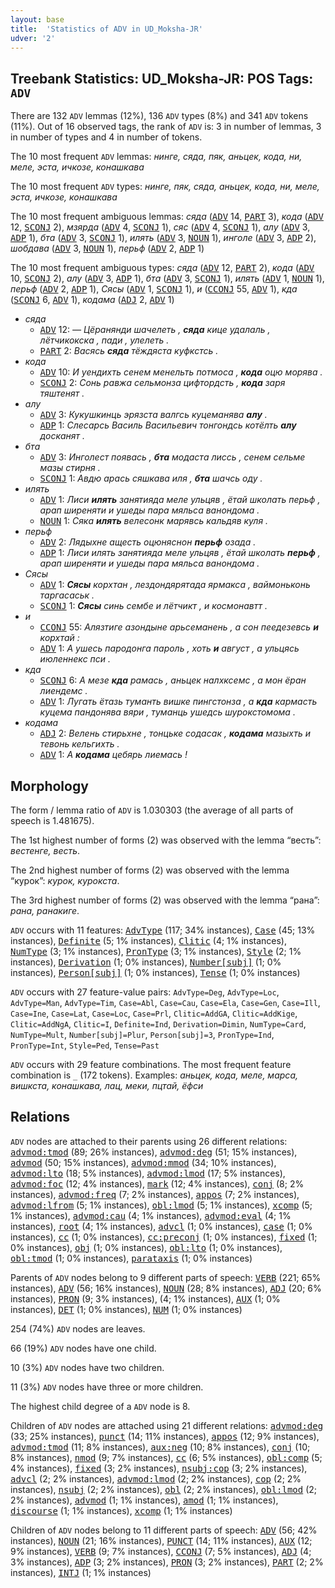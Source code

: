 ```yaml
---
layout: base
title:  'Statistics of ADV in UD_Moksha-JR'
udver: '2'
---
```


## Treebank Statistics: UD_Moksha-JR: POS Tags: `ADV`

There are 132 `ADV` lemmas (12%), 136 `ADV` types (8%) and 341 `ADV` tokens (11%).
Out of 16 observed tags, the rank of `ADV` is: 3 in number of lemmas, 3 in number of types and 4 in number of tokens.

The 10 most frequent `ADV` lemmas: <em>нинге, сяда, пяк, аньцек, кода, ни, меле, эста, ичкозе, конашкава</em>

The 10 most frequent `ADV` types:  <em>нинге, пяк, сяда, аньцек, кода, ни, меле, эста, ичкозе, конашкава</em>

The 10 most frequent ambiguous lemmas: <em>сяда</em> (<tt><a href="mdf_jr-pos-ADV.html">ADV</a></tt> 14, <tt><a href="mdf_jr-pos-PART.html">PART</a></tt> 3), <em>кода</em> (<tt><a href="mdf_jr-pos-ADV.html">ADV</a></tt> 12, <tt><a href="mdf_jr-pos-SCONJ.html">SCONJ</a></tt> 2), <em>мзярда</em> (<tt><a href="mdf_jr-pos-ADV.html">ADV</a></tt> 4, <tt><a href="mdf_jr-pos-SCONJ.html">SCONJ</a></tt> 1), <em>сяс</em> (<tt><a href="mdf_jr-pos-ADV.html">ADV</a></tt> 4, <tt><a href="mdf_jr-pos-SCONJ.html">SCONJ</a></tt> 1), <em>алу</em> (<tt><a href="mdf_jr-pos-ADV.html">ADV</a></tt> 3, <tt><a href="mdf_jr-pos-ADP.html">ADP</a></tt> 1), <em>бта</em> (<tt><a href="mdf_jr-pos-ADV.html">ADV</a></tt> 3, <tt><a href="mdf_jr-pos-SCONJ.html">SCONJ</a></tt> 1), <em>илять</em> (<tt><a href="mdf_jr-pos-ADV.html">ADV</a></tt> 3, <tt><a href="mdf_jr-pos-NOUN.html">NOUN</a></tt> 1), <em>инголе</em> (<tt><a href="mdf_jr-pos-ADV.html">ADV</a></tt> 3, <tt><a href="mdf_jr-pos-ADP.html">ADP</a></tt> 2), <em>шобдава</em> (<tt><a href="mdf_jr-pos-ADV.html">ADV</a></tt> 3, <tt><a href="mdf_jr-pos-NOUN.html">NOUN</a></tt> 1), <em>перьф</em> (<tt><a href="mdf_jr-pos-ADV.html">ADV</a></tt> 2, <tt><a href="mdf_jr-pos-ADP.html">ADP</a></tt> 1)

The 10 most frequent ambiguous types:  <em>сяда</em> (<tt><a href="mdf_jr-pos-ADV.html">ADV</a></tt> 12, <tt><a href="mdf_jr-pos-PART.html">PART</a></tt> 2), <em>кода</em> (<tt><a href="mdf_jr-pos-ADV.html">ADV</a></tt> 10, <tt><a href="mdf_jr-pos-SCONJ.html">SCONJ</a></tt> 2), <em>алу</em> (<tt><a href="mdf_jr-pos-ADV.html">ADV</a></tt> 3, <tt><a href="mdf_jr-pos-ADP.html">ADP</a></tt> 1), <em>бта</em> (<tt><a href="mdf_jr-pos-ADV.html">ADV</a></tt> 3, <tt><a href="mdf_jr-pos-SCONJ.html">SCONJ</a></tt> 1), <em>илять</em> (<tt><a href="mdf_jr-pos-ADV.html">ADV</a></tt> 1, <tt><a href="mdf_jr-pos-NOUN.html">NOUN</a></tt> 1), <em>перьф</em> (<tt><a href="mdf_jr-pos-ADV.html">ADV</a></tt> 2, <tt><a href="mdf_jr-pos-ADP.html">ADP</a></tt> 1), <em>Сясы</em> (<tt><a href="mdf_jr-pos-ADV.html">ADV</a></tt> 1, <tt><a href="mdf_jr-pos-SCONJ.html">SCONJ</a></tt> 1), <em>и</em> (<tt><a href="mdf_jr-pos-CCONJ.html">CCONJ</a></tt> 55, <tt><a href="mdf_jr-pos-ADV.html">ADV</a></tt> 1), <em>кда</em> (<tt><a href="mdf_jr-pos-SCONJ.html">SCONJ</a></tt> 6, <tt><a href="mdf_jr-pos-ADV.html">ADV</a></tt> 1), <em>кодама</em> (<tt><a href="mdf_jr-pos-ADJ.html">ADJ</a></tt> 2, <tt><a href="mdf_jr-pos-ADV.html">ADV</a></tt> 1)


* <em>сяда</em>
  * <tt><a href="mdf_jr-pos-ADV.html">ADV</a></tt> 12: <em>― Цёранянди шачелеть , <b>сяда</b> кице удалаль , лётчикокска , пади , улелеть .</em>
  * <tt><a href="mdf_jr-pos-PART.html">PART</a></tt> 2: <em>Васясь <b>сяда</b> тёждяста куфкстсь .</em>
* <em>кода</em>
  * <tt><a href="mdf_jr-pos-ADV.html">ADV</a></tt> 10: <em>И уендихть сенем менельть потмоса , <b>кода</b> оцю морява .</em>
  * <tt><a href="mdf_jr-pos-SCONJ.html">SCONJ</a></tt> 2: <em>Сонь равжа сельмонза цифтордсть , <b>кода</b> заря тяштенят .</em>
* <em>алу</em>
  * <tt><a href="mdf_jr-pos-ADV.html">ADV</a></tt> 3: <em>Кукушкинць эрязста валгсь куцеманява <b>алу</b> .</em>
  * <tt><a href="mdf_jr-pos-ADP.html">ADP</a></tt> 1: <em>Слесарсь Василь Васильевич тонгондсь котёлть <b>алу</b> досканят .</em>
* <em>бта</em>
  * <tt><a href="mdf_jr-pos-ADV.html">ADV</a></tt> 3: <em>Инголест появась , <b>бта</b> модаста лиссь , сенем сельме мазы стирня .</em>
  * <tt><a href="mdf_jr-pos-SCONJ.html">SCONJ</a></tt> 1: <em>Авдю арась сяшкава иля , <b>бта</b> шачсь оду .</em>
* <em>илять</em>
  * <tt><a href="mdf_jr-pos-ADV.html">ADV</a></tt> 1: <em>Лиси <b>илять</b> занятияда меле ульцяв , ётай школать перьф , арап ширеняти и ушеды пара мяльса ванондома .</em>
  * <tt><a href="mdf_jr-pos-NOUN.html">NOUN</a></tt> 1: <em>Сяка <b>илять</b> велесонк марявсь кальдяв куля .</em>
* <em>перьф</em>
  * <tt><a href="mdf_jr-pos-ADV.html">ADV</a></tt> 2: <em>Лядыхне ащесть оцюняснон <b>перьф</b> озада .</em>
  * <tt><a href="mdf_jr-pos-ADP.html">ADP</a></tt> 1: <em>Лиси илять занятияда меле ульцяв , ётай школать <b>перьф</b> , арап ширеняти и ушеды пара мяльса ванондома .</em>
* <em>Сясы</em>
  * <tt><a href="mdf_jr-pos-ADV.html">ADV</a></tt> 1: <em><b>Сясы</b> корхтан , лездондярятада ярмакса , ваймоньконь таргасаськ .</em>
  * <tt><a href="mdf_jr-pos-SCONJ.html">SCONJ</a></tt> 1: <em><b>Сясы</b> синь сембе и лётчикт , и космонавтт .</em>
* <em>и</em>
  * <tt><a href="mdf_jr-pos-CCONJ.html">CCONJ</a></tt> 55: <em>Алязтиге азондыне арьсеманень , а сон пеедезевсь <b>и</b> корхтай :</em>
  * <tt><a href="mdf_jr-pos-ADV.html">ADV</a></tt> 1: <em>А ушесь пародонга пароль , хоть <b>и</b> август , а ульцясь июленнекс пси .</em>
* <em>кда</em>
  * <tt><a href="mdf_jr-pos-SCONJ.html">SCONJ</a></tt> 6: <em>А мезе <b>кда</b> рамась , аньцек налхксемс , а мон ёран лиендемс .</em>
  * <tt><a href="mdf_jr-pos-ADV.html">ADV</a></tt> 1: <em>Лугать ётазь туманть вишке пингстонза , а <b>кда</b> кармасть куцема пандонява вяри , туманць ушедсь шурокстомома .</em>
* <em>кодама</em>
  * <tt><a href="mdf_jr-pos-ADJ.html">ADJ</a></tt> 2: <em>Велень стирьхне , тонцьке содасак , <b>кодама</b> мазыхть и тевонь кельгихть .</em>
  * <tt><a href="mdf_jr-pos-ADV.html">ADV</a></tt> 1: <em>А <b>кодама</b> цебярь лиемась !</em>

## Morphology

The form / lemma ratio of `ADV` is 1.030303 (the average of all parts of speech is 1.481675).

The 1st highest number of forms (2) was observed with the lemma “весть”: <em>вестенге, весть</em>.

The 2nd highest number of forms (2) was observed with the lemma “курок”: <em>курок, курокста</em>.

The 3rd highest number of forms (2) was observed with the lemma “рана”: <em>рана, ранакиге</em>.

`ADV` occurs with 11 features: <tt><a href="mdf_jr-feat-AdvType.html">AdvType</a></tt> (117; 34% instances), <tt><a href="mdf_jr-feat-Case.html">Case</a></tt> (45; 13% instances), <tt><a href="mdf_jr-feat-Definite.html">Definite</a></tt> (5; 1% instances), <tt><a href="mdf_jr-feat-Clitic.html">Clitic</a></tt> (4; 1% instances), <tt><a href="mdf_jr-feat-NumType.html">NumType</a></tt> (3; 1% instances), <tt><a href="mdf_jr-feat-PronType.html">PronType</a></tt> (3; 1% instances), <tt><a href="mdf_jr-feat-Style.html">Style</a></tt> (2; 1% instances), <tt><a href="mdf_jr-feat-Derivation.html">Derivation</a></tt> (1; 0% instances), <tt><a href="mdf_jr-feat-Number-subj.html">Number[subj]</a></tt> (1; 0% instances), <tt><a href="mdf_jr-feat-Person-subj.html">Person[subj]</a></tt> (1; 0% instances), <tt><a href="mdf_jr-feat-Tense.html">Tense</a></tt> (1; 0% instances)

`ADV` occurs with 27 feature-value pairs: `AdvType=Deg`, `AdvType=Loc`, `AdvType=Man`, `AdvType=Tim`, `Case=Abl`, `Case=Cau`, `Case=Ela`, `Case=Gen`, `Case=Ill`, `Case=Ine`, `Case=Lat`, `Case=Loc`, `Case=Prl`, `Clitic=AddGA`, `Clitic=AddKige`, `Clitic=AddNgA`, `Clitic=I`, `Definite=Ind`, `Derivation=Dimin`, `NumType=Card`, `NumType=Mult`, `Number[subj]=Plur`, `Person[subj]=3`, `PronType=Ind`, `PronType=Int`, `Style=Ped`, `Tense=Past`

`ADV` occurs with 29 feature combinations.
The most frequent feature combination is `_` (172 tokens).
Examples: <em>аньцек, кода, меле, марса, вишкста, конашкава, лац, меки, пцтай, ёфси</em>


## Relations

`ADV` nodes are attached to their parents using 26 different relations: <tt><a href="mdf_jr-dep-advmod-tmod.html">advmod:tmod</a></tt> (89; 26% instances), <tt><a href="mdf_jr-dep-advmod-deg.html">advmod:deg</a></tt> (51; 15% instances), <tt><a href="mdf_jr-dep-advmod.html">advmod</a></tt> (50; 15% instances), <tt><a href="mdf_jr-dep-advmod-mmod.html">advmod:mmod</a></tt> (34; 10% instances), <tt><a href="mdf_jr-dep-advmod-lto.html">advmod:lto</a></tt> (18; 5% instances), <tt><a href="mdf_jr-dep-advmod-lmod.html">advmod:lmod</a></tt> (17; 5% instances), <tt><a href="mdf_jr-dep-advmod-foc.html">advmod:foc</a></tt> (12; 4% instances), <tt><a href="mdf_jr-dep-mark.html">mark</a></tt> (12; 4% instances), <tt><a href="mdf_jr-dep-conj.html">conj</a></tt> (8; 2% instances), <tt><a href="mdf_jr-dep-advmod-freq.html">advmod:freq</a></tt> (7; 2% instances), <tt><a href="mdf_jr-dep-appos.html">appos</a></tt> (7; 2% instances), <tt><a href="mdf_jr-dep-advmod-lfrom.html">advmod:lfrom</a></tt> (5; 1% instances), <tt><a href="mdf_jr-dep-obl-lmod.html">obl:lmod</a></tt> (5; 1% instances), <tt><a href="mdf_jr-dep-xcomp.html">xcomp</a></tt> (5; 1% instances), <tt><a href="mdf_jr-dep-advmod-cau.html">advmod:cau</a></tt> (4; 1% instances), <tt><a href="mdf_jr-dep-advmod-eval.html">advmod:eval</a></tt> (4; 1% instances), <tt><a href="mdf_jr-dep-root.html">root</a></tt> (4; 1% instances), <tt><a href="mdf_jr-dep-advcl.html">advcl</a></tt> (1; 0% instances), <tt><a href="mdf_jr-dep-case.html">case</a></tt> (1; 0% instances), <tt><a href="mdf_jr-dep-cc.html">cc</a></tt> (1; 0% instances), <tt><a href="mdf_jr-dep-cc-preconj.html">cc:preconj</a></tt> (1; 0% instances), <tt><a href="mdf_jr-dep-fixed.html">fixed</a></tt> (1; 0% instances), <tt><a href="mdf_jr-dep-obj.html">obj</a></tt> (1; 0% instances), <tt><a href="mdf_jr-dep-obl-lto.html">obl:lto</a></tt> (1; 0% instances), <tt><a href="mdf_jr-dep-obl-tmod.html">obl:tmod</a></tt> (1; 0% instances), <tt><a href="mdf_jr-dep-parataxis.html">parataxis</a></tt> (1; 0% instances)

Parents of `ADV` nodes belong to 9 different parts of speech: <tt><a href="mdf_jr-pos-VERB.html">VERB</a></tt> (221; 65% instances), <tt><a href="mdf_jr-pos-ADV.html">ADV</a></tt> (56; 16% instances), <tt><a href="mdf_jr-pos-NOUN.html">NOUN</a></tt> (28; 8% instances), <tt><a href="mdf_jr-pos-ADJ.html">ADJ</a></tt> (20; 6% instances), <tt><a href="mdf_jr-pos-PRON.html">PRON</a></tt> (9; 3% instances),  (4; 1% instances), <tt><a href="mdf_jr-pos-AUX.html">AUX</a></tt> (1; 0% instances), <tt><a href="mdf_jr-pos-DET.html">DET</a></tt> (1; 0% instances), <tt><a href="mdf_jr-pos-NUM.html">NUM</a></tt> (1; 0% instances)

254 (74%) `ADV` nodes are leaves.

66 (19%) `ADV` nodes have one child.

10 (3%) `ADV` nodes have two children.

11 (3%) `ADV` nodes have three or more children.

The highest child degree of a `ADV` node is 8.

Children of `ADV` nodes are attached using 21 different relations: <tt><a href="mdf_jr-dep-advmod-deg.html">advmod:deg</a></tt> (33; 25% instances), <tt><a href="mdf_jr-dep-punct.html">punct</a></tt> (14; 11% instances), <tt><a href="mdf_jr-dep-appos.html">appos</a></tt> (12; 9% instances), <tt><a href="mdf_jr-dep-advmod-tmod.html">advmod:tmod</a></tt> (11; 8% instances), <tt><a href="mdf_jr-dep-aux-neg.html">aux:neg</a></tt> (10; 8% instances), <tt><a href="mdf_jr-dep-conj.html">conj</a></tt> (10; 8% instances), <tt><a href="mdf_jr-dep-nmod.html">nmod</a></tt> (9; 7% instances), <tt><a href="mdf_jr-dep-cc.html">cc</a></tt> (6; 5% instances), <tt><a href="mdf_jr-dep-obl-comp.html">obl:comp</a></tt> (5; 4% instances), <tt><a href="mdf_jr-dep-fixed.html">fixed</a></tt> (3; 2% instances), <tt><a href="mdf_jr-dep-nsubj-cop.html">nsubj:cop</a></tt> (3; 2% instances), <tt><a href="mdf_jr-dep-advcl.html">advcl</a></tt> (2; 2% instances), <tt><a href="mdf_jr-dep-advmod-lmod.html">advmod:lmod</a></tt> (2; 2% instances), <tt><a href="mdf_jr-dep-cop.html">cop</a></tt> (2; 2% instances), <tt><a href="mdf_jr-dep-nsubj.html">nsubj</a></tt> (2; 2% instances), <tt><a href="mdf_jr-dep-obl.html">obl</a></tt> (2; 2% instances), <tt><a href="mdf_jr-dep-obl-lmod.html">obl:lmod</a></tt> (2; 2% instances), <tt><a href="mdf_jr-dep-advmod.html">advmod</a></tt> (1; 1% instances), <tt><a href="mdf_jr-dep-amod.html">amod</a></tt> (1; 1% instances), <tt><a href="mdf_jr-dep-discourse.html">discourse</a></tt> (1; 1% instances), <tt><a href="mdf_jr-dep-xcomp.html">xcomp</a></tt> (1; 1% instances)

Children of `ADV` nodes belong to 11 different parts of speech: <tt><a href="mdf_jr-pos-ADV.html">ADV</a></tt> (56; 42% instances), <tt><a href="mdf_jr-pos-NOUN.html">NOUN</a></tt> (21; 16% instances), <tt><a href="mdf_jr-pos-PUNCT.html">PUNCT</a></tt> (14; 11% instances), <tt><a href="mdf_jr-pos-AUX.html">AUX</a></tt> (12; 9% instances), <tt><a href="mdf_jr-pos-VERB.html">VERB</a></tt> (9; 7% instances), <tt><a href="mdf_jr-pos-CCONJ.html">CCONJ</a></tt> (7; 5% instances), <tt><a href="mdf_jr-pos-ADJ.html">ADJ</a></tt> (4; 3% instances), <tt><a href="mdf_jr-pos-ADP.html">ADP</a></tt> (3; 2% instances), <tt><a href="mdf_jr-pos-PRON.html">PRON</a></tt> (3; 2% instances), <tt><a href="mdf_jr-pos-PART.html">PART</a></tt> (2; 2% instances), <tt><a href="mdf_jr-pos-INTJ.html">INTJ</a></tt> (1; 1% instances)

